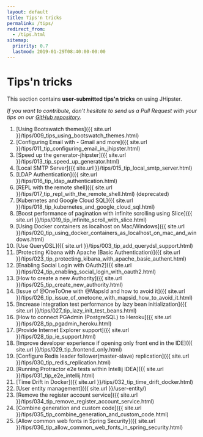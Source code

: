 ```yaml
---
layout: default
title: Tips'n tricks
permalink: /tips/
redirect_from:
  - /tips.html
sitemap:
  priority: 0.7
  lastmod: 2019-01-29T08:40:00-00:00
---
```


# <i class="fa fa-cogs"></i> Tips'n tricks

This section contains **user-submitted tips'n tricks** on using JHipster.

_If you want to contribute, don't hesitate to send us a Pull Request with your tips on our [GitHub repository](https://github.com/jhipster/jhipster.github.io)._

1. [Using Bootswatch themes]({{ site.url }}/tips/009_tips_using_bootswatch_themes.html)
1. [Configuring Email with - Gmail and more]({{ site.url }}/tips/011_tip_configuring_email_in_jhipster.html)
1. [Speed up the generator-jhipster]({{ site.url }}/tips/013_tip_speed_up_generator.html)
1. [Local SMTP Server]({{ site.url }}/tips/015_tip_local_smtp_server.html)
1. [LDAP Authentication]({{ site.url }}/tips/016_tip_ldap_authentication.html)
1. [REPL with the remote shell]({{ site.url }}/tips/017_tip_repl_with_the_remote_shell.html) (deprecated)
1. [Kubernetes and Google Cloud SQL]({{ site.url }}/tips/018_tip_kubernetes_and_google_cloud_sql.html)
1. [Boost performance of pagination with infinite scrolling using Slice]({{ site.url }}/tips/019_tip_infinite_scroll_with_slice.html)
1. [Using Docker containers as localhost on Mac/Windows]({{ site.url }}/tips/020_tip_using_docker_containers_as_localhost_on_mac_and_windows.html)
1. [Use QueryDSL]({{ site.url }}/tips/003_tip_add_querydsl_support.html)
1. [Protecting Kibana with Apache (Basic Authentication)]({{ site.url }}/tips/023_tip_protecting_kibana_with_apache_basic_authent.html)
1. [Enabling Social Login with OAuth2]({{ site.url }}/tips/024_tip_enabling_social_login_with_oauth2.html)
1. [How to create a new Authority]({{ site.url }}/tips/025_tip_create_new_authority.html)
1. [Issue of @OneToOne with @MapsId and how to avoid it]({{ site.url }}/tips/026_tip_issue_of_onetoone_with_mapsid_how_to_avoid_it.html)
1. [Increase integration test performance by lazy bean initialization]({{ site.url }}/tips/027_tip_lazy_init_test_beans.html)
1. [How to connect PGAdmin (PostgreSQL) to Heroku]({{ site.url }}/tips/028_tip_pgadmin_heroku.html)
1. [Provide Internet Explorer support]({{ site.url }}/tips/028_tip_ie_support.html)
1. [Improve developer experience if opening only front end in the IDE]({{ site.url }}/tips/029_tip_frontend_only.html)
1. [Configure Redis leader follower(master-slave) replication]({{ site.url }}/tips/030_tip_redis_replication.html)
1. [Running Protractor e2e tests within Intellij IDEA]({{ site.url }}/tips/031_tip_e2e_intellij.html)
1. [Time Drift in Docker]({{ site.url }}/tips/032_tip_time_drift_docker.html)
1. [User entity management]({{ site.url }}/user-entity/)
1. [Remove the register account service]({{ site.url }}/tips/034_tip_remove_register_account_service.html)
1. [Combine generation and custom code]({{ site.url }}/tips/035_tip_combine_generation_and_custom_code.html)
1. [Allow common web fonts in Spring Security]({{ site.url }}/tips/036_tip_allow_common_web_fonts_in_spring_security.html)
